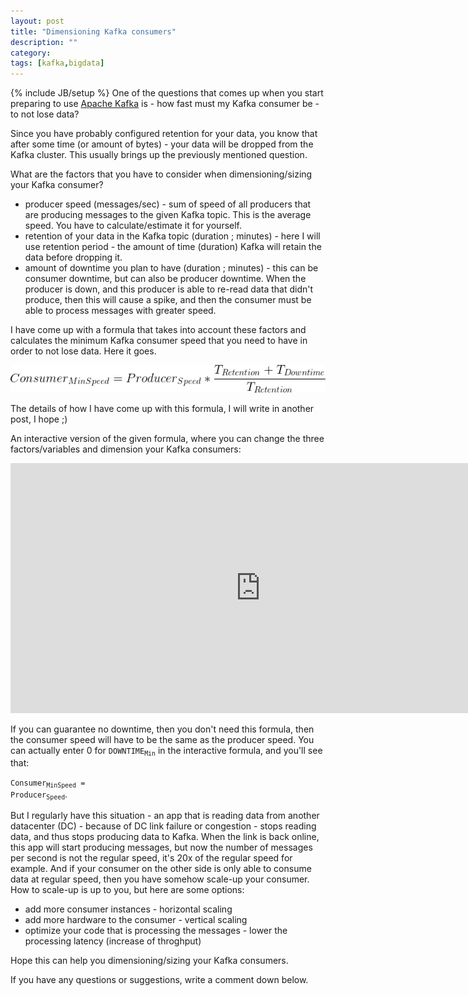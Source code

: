 ```yaml
---
layout: post
title: "Dimensioning Kafka consumers"
description: ""
category: 
tags: [kafka,bigdata]
---
```

{% include JB/setup %}
One of the questions that comes up when you start preparing to use [Apache Kafka](https://kafka.apache.org/) is - how fast must my Kafka consumer be - to not lose data?

Since you have probably configured retention for your data, you know that after some time (or amount of bytes) - your data will be dropped from the Kafka cluster. This usually brings up the previously mentioned question.

What are the factors that you have to consider when dimensioning/sizing your Kafka consumer?

 * producer speed (messages/sec) - sum of speed of all producers that are producing messages to the given Kafka topic. This is the average speed. You have to calculate/estimate it for yourself.
 * retention of your data in the Kafka topic (duration ; minutes) - here I will use retention period - the amount of time (duration) Kafka will retain the data before dropping it.
 * amount of downtime you plan to have (duration ; minutes) - this can be consumer downtime, but can also be producer downtime. When the producer is down, and this producer is able to re-read data that didn't produce, then this will cause a spike, and then the consumer must be able to process messages with greater speed.

I have come up with a formula that takes into account these factors and calculates the minimum Kafka consumer speed that you need to have in order to not lose data. Here it goes.

![kafka-consumer-dimensioning-formula](/assets/images/kafka-consumer-dimensioning-formula.png)

The details of how I have come up with this formula, I will write in another post, I hope ;)

An interactive version of the given formula, where you can change the three factors/variables and dimension your Kafka consumers:
<iframe scrolling="no" src="https://www.geogebra.org/material/iframe/id/VwAswM8G/width/800/height/400/border/888888" width="800px" height="400px" style="border:0px;"> </iframe>

If you can guarantee no downtime, then you don't need this formula, then the consumer speed will have to be the same as the producer speed. You can actually enter 0 for <code>DOWNTIME<sub>Min</sub></code> in the interactive formula, and you'll see that:

<code>Consumer<sub>MinSpeed</sub> = Producer<sub>Speed</sub></code>.

But I regularly have this situation - an app that is reading data from another datacenter (DC) - because of DC link failure or congestion - stops reading data, and thus stops producing data to Kafka. When the link is back online, this app will start producing messages, but now the number of messages per second is not the regular speed, it's 20x of the regular speed for example. And if your consumer on the other side is only able to consume data at regular speed, then you have somehow scale-up your consumer. How to scale-up is up to you, but here are some options:

 * add more consumer instances - horizontal scaling
 * add more hardware to the consumer - vertical scaling
 * optimize your code that is processing the messages - lower the processing latency (increase of throghput)

Hope this can help you dimensioning/sizing your Kafka consumers.

If you have any questions or suggestions, write a comment down below.



